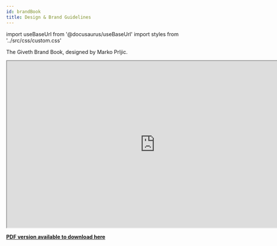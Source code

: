 ```yaml
---
id: brandBook
title: Design & Brand Guidelines
---
```

import useBaseUrl from '@docusaurus/useBaseUrl'
import styles from '../src/css/custom.css'



The Giveth Brand Book, designed by Marko Prljic.

<iframe  width="800" height="450" src="https://www.figma.com/embed?embed_host=share&url=https%3A%2F%2Fwww.figma.com%2Fproto%2FbV3f7aLHK2pIs7tlzLGVgH%2FGiveth.io-Branding%3Fpage-id%3D387%253A0%26node-id%3D387%253A1%26viewport%3D255%252C254%252C0.03944773226976395%26scaling%3Dscale-down-width" allowfullscreen></iframe>



[**PDF version available to download here**](../downloads/Giveth.io_Branding_23-May-2021-195534.pdf "Click to Download")

